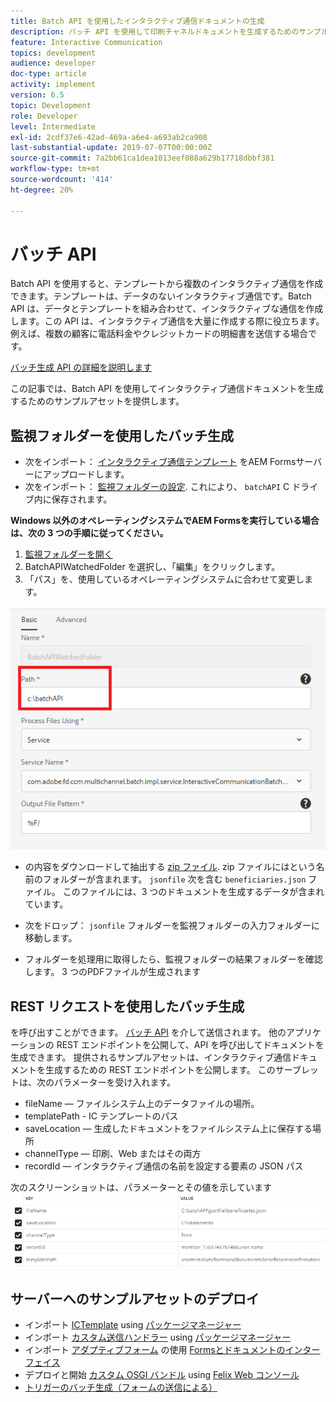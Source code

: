 ```yaml
---
title: Batch API を使用したインタラクティブ通信ドキュメントの生成
description: バッチ API を使用して印刷チャネルドキュメントを生成するためのサンプルアセット
feature: Interactive Communication
topics: development
audience: developer
doc-type: article
activity: implement
version: 6.5
topic: Development
role: Developer
level: Intermediate
exl-id: 2cdf37e6-42ad-469a-a6e4-a693ab2ca908
last-substantial-update: 2019-07-07T00:00:00Z
source-git-commit: 7a2bb61ca1dea1013eef088a629b17718dbbf381
workflow-type: tm+mt
source-wordcount: '414'
ht-degree: 20%

---
```


# バッチ API

Batch API を使用すると、テンプレートから複数のインタラクティブ通信を作成できます。テンプレートは、データのないインタラクティブ通信です。Batch API は、データとテンプレートを組み合わせて、インタラクティブな通信を作成します。この API は、インタラクティブ通信を大量に作成する際に役立ちます。例えば、複数の顧客に電話料金やクレジットカードの明細書を送信する場合です。

[バッチ生成 API の詳細を説明します](https://experienceleague.adobe.com/docs/experience-manager-65/forms/interactive-communications/generate-multiple-interactive-communication-using-batch-api.html)

この記事では、Batch API を使用してインタラクティブ通信ドキュメントを生成するためのサンプルアセットを提供します。

## 監視フォルダーを使用したバッチ生成

* 次をインポート： [インタラクティブ通信テンプレート](assets/Beneficiaries-confirmation.zip) をAEM Formsサーバーにアップロードします。
* 次をインポート： [監視フォルダーの設定](assets/batch-generation-api.zip). これにより、 `batchAPI` C ドライブ内に保存されます。

**Windows 以外のオペレーティングシステムでAEM Formsを実行している場合は、次の 3 つの手順に従ってください。**

1. [監視フォルダーを開く](http://localhost:4502/libs/fd/core/WatchfolderUI/content/UI.html)
2. BatchAPIWatchedFolder を選択し、「編集」をクリックします。
3. 「パス」を、使用しているオペレーティングシステムに合わせて変更します。

![path](assets/watched-folder-batch-api-basic.PNG)

* の内容をダウンロードして抽出する [zip ファイル](assets/jsonfile.zip). zip ファイルにはという名前のフォルダーが含まれます。 `jsonfile` 次を含む `beneficiaries.json` ファイル。 このファイルには、3 つのドキュメントを生成するデータが含まれています。

* 次をドロップ： `jsonfile` フォルダーを監視フォルダーの入力フォルダーに移動します。
* フォルダーを処理用に取得したら、監視フォルダーの結果フォルダーを確認します。 3 つのPDFファイルが生成されます

## REST リクエストを使用したバッチ生成

を呼び出すことができます。 [バッチ API](https://helpx.adobe.com/jp/experience-manager/6-5/forms/javadocs/index.html) を介して送信されます。 他のアプリケーションの REST エンドポイントを公開して、API を呼び出してドキュメントを生成できます。
提供されるサンプルアセットは、インタラクティブ通信ドキュメントを生成するための REST エンドポイントを公開します。 このサーブレットは、次のパラメーターを受け入れます。

* fileName — ファイルシステム上のデータファイルの場所。
* templatePath - IC テンプレートのパス
* saveLocation — 生成したドキュメントをファイルシステム上に保存する場所
* channelType — 印刷、Web またはその両方
* recordId — インタラクティブ通信の名前を設定する要素の JSON パス

次のスクリーンショットは、パラメーターとその値を示しています
![サンプルリクエスト](assets/generate-ic-batch-servlet.PNG)

## サーバーへのサンプルアセットのデプロイ

* インポート [ICTemplate](assets/ICTemplate.zip) using [パッケージマネージャー](http://localhost:4502/crx/packmgr/index.jsp)
* インポート [カスタム送信ハンドラー](assets/BatchAPICustomSubmit.zip) using [パッケージマネージャー](http://localhost:4502/crx/packmgr/index.jsp)
* インポート [アダプティブフォーム](assets/BatchGenerationAPIAF.zip) の使用 [Formsとドキュメントのインターフェイス](http://localhost:4502/aem/forms.html/content/dam/formsanddocuments)
* デプロイと開始 [カスタム OSGI バンドル](assets/batchgenerationapi.batchgenerationapi.core-1.0-SNAPSHOT.jar) using [Felix Web コンソール](http://localhost:4502/system/console/bundles)
* [トリガーのバッチ生成（フォームの送信による）](http://localhost:4502/content/dam/formsanddocuments/batchgenerationapi/jcr:content?wcmmode=disabled)
